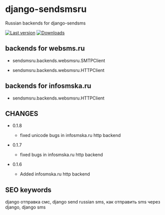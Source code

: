 django-sendsmsru
================

Russian backends for django-sendsms

[![Last version](https://pypip.in/v/django-sendsmsru/badge.png)](https://crate.io/packages/django-sendsmsru)
[![Downloads](https://pypip.in/d/django-sendsmsru/badge.png)](https://crate.io/packages/django-sendsmsru)

backends for websms.ru
-----------------------
* sendsmsru.backends.websmsru.SMTPClient

* sendsmsru.backends.websmsru.HTTPClient

backends for infosmska.ru
------------------------------

* sendsmsru.backends.websmsru.HTTPClient

CHANGES
------------------

* 0.1.8
   
   * fixed unicode bugs in infosmska.ru http backend

* 0.1.7
   
   * fixed bugs in infosmska.ru http backend

* 0.1.6

   * Added infosmska.ru http backend

SEO keywords
----------------------

django отправка смс, django send russian sms, как отправить sms через django, django sms
